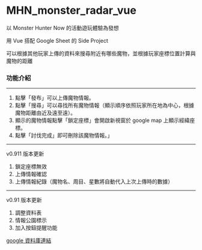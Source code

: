 # MHN_monster_radar_vue

以 Monster Hunter Now 的活動遊玩體驗為發想

用 Vue 搭配 Google Sheet 的 Side Project

可以根據其他玩家上傳的資料來搜尋附近有哪些魔物，並根據玩家座標位置計算與魔物的距離

### 功能介紹

***
1. 點擊「發布」可以上傳魔物情報。
2. 點擊「搜尋」可以尋找所有魔物情報（顯示順序依照玩家所在地為中心，根據魔物距離由近及遠至遠）。
3. 顯示的魔物情報點擊「鎖定座標」會開啟新視窗於 google map 上顯示經緯座標。
4. 點擊「討伐完成」即可刪除該魔物情報。」
***
v0.911 版本更新
1. 鎖定座標無效
2. 上傳情報確認
3. 上傳情報紀錄（魔物名、周目、星數將自動代入上次上傳時的數據）
***
v0.91 版本更新
1. 調整資料表
2. 情報公園標示
3. 加入按鈕提醒功能

[google 資料庫連結](https://docs.google.com/spreadsheets/d/1z4vV88d9-MQvJNsDI0YF3x1amLOso8bPlwFBYkfOsKo/edit?usp=sharing)
